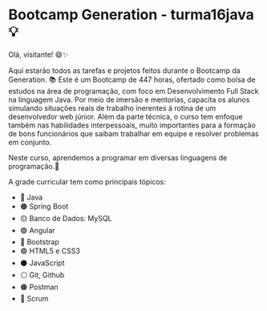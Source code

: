 # Bootcamp Generation - turma16java 💡

Olá, visitante! 😄✨

Aqui estarão todos as tarefas e projetos feitos durante o Bootcamp da Generation. 📚 Este é um Bootcamp de 447 horas, ofertado como bolsa de estudos na área de programação, com foco em Desenvolvimento Full Stack na linguagem Java. Por meio de imersão e mentorias, capacita os alunos simulando situações reais de trabalho inerentes à rotina de um desenvolvedor web júnior. Além da parte técnica, o curso tem enfoque também nas habilidades interpessoais, muito importantes para a formação de bons funcionários que saibam trabalhar em equipe e resolver problemas em conjunto.

Neste curso, aprendemos a programar em diversas linguagens de programação.📖

A grade curricular tem como principais tópicos:


- 🔴 Java
- 🟠 Spring Boot
- 🟡 Banco de Dados: MySQL
- 🟢 Angular
- 🔵 Bootstrap
- 🟣 HTML5 e CSS3
- ⚫️ JavaScript
- ⚪️ Git, Github
- 🟤 Postman
- 🔘 Scrum
